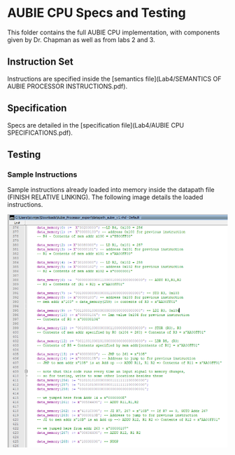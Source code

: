 # AUBIE CPU Specs and Testing
This folder contains the full AUBIE CPU implementation, with components given by Dr. Chapman as well as from labs 2 and 3.

## Instruction Set
Instructions are specified inside the [semantics file](Lab4/SEMANTICS OF AUBIE PROCESSOR INSTRUCTIONS.pdf).

## Specification
Specs are detailed in the [specification file](Lab4/AUBIE CPU SPECIFICATIONS.pdf).

## Testing
### Sample Instructions
Sample instructions already loaded into memory inside the datapath file (FINISH RELATIVE LINKING). The following image details the loaded instructions.

![sample instructions](https://github.com/jcwynar/COMP4300/blob/main/Lab4/TestingScreenshots/DataMemoryValues.PNG)

